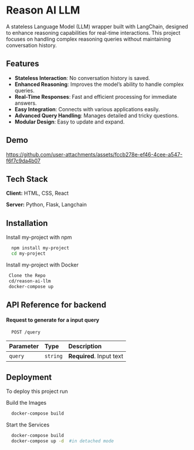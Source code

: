 
# Reason AI LLM

A stateless Language Model (LLM) wrapper built with LangChain, designed to enhance reasoning capabilities for real-time interactions. This project focuses on handling complex reasoning queries without maintaining conversation history.

## Features

- **Stateless Interaction**: No conversation history is saved.
- **Enhanced Reasoning**: Improves the model’s ability to handle complex queries.
- **Real-Time Responses**: Fast and efficient processing for immediate answers.
- **Easy Integration**: Connects with various applications easily.
- **Advanced Query Handling**: Manages detailed and tricky questions.
- **Modular Design**: Easy to update and expand.


## Demo

https://github.com/user-attachments/assets/fccb278e-ef46-4cee-a547-f6f7c9da4b07


## Tech Stack

**Client:** HTML, CSS, React

**Server:** Python, Flask, Langchain


## Installation

Install my-project with npm

```bash
  npm install my-project
  cd my-project
```
 Install my-project with Docker  

 ```bash
  Clone the Repo
  cd/reason-ai-llm
  docker-compose up
```


## API Reference for backend

#### Request to generate for a input query

```http
  POST /query
```

| Parameter | Type     | Description                |
| :-------- | :------- | :------------------------- |
| `query` | `string` | **Required**. Input text |

## Deployment

To deploy this project run

Build the Images
```bash
  docker-compose build
```
Start the Services
```bash
  docker-compose build
  docker-compose up -d  #in detached mode
```

